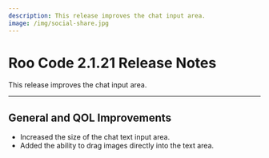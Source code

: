 ```yaml
---
description: This release improves the chat input area.
image: /img/social-share.jpg
---
```


# Roo Code 2.1.21 Release Notes

This release improves the chat input area.

---

## General and QOL Improvements

- Increased the size of the chat text input area.
- Added the ability to drag images directly into the text area.

